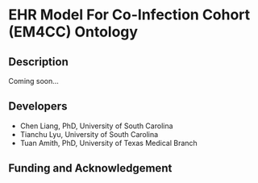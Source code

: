 # EHR Model For Co-Infection Cohort (EM4CC) Ontology

## Description

Coming soon...


## Developers

* Chen Liang, PhD, University of South Carolina
* Tianchu Lyu, University of South Carolina
* Tuan Amith, PhD, University of Texas Medical Branch

## Funding and Acknowledgement